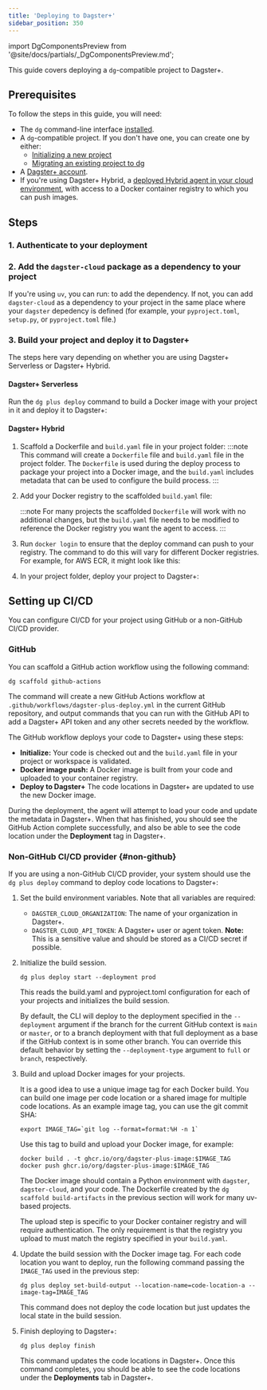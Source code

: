 ```yaml
---
title: 'Deploying to Dagster+'
sidebar_position: 350
---
```


import DgComponentsPreview from '@site/docs/partials/\_DgComponentsPreview.md';

<DgComponentsPreview />

This guide covers deploying a `dg`-compatible project to Dagster+.

## Prerequisites

To follow the steps in this guide, you will need:

- The `dg` command-line interface [installed](/guides/labs/dg#installation).
- A `dg`-compatible project. If you don't have one, you can create one by either:
  - [Initializing a new project](/guides/labs/dg/scaffolding-a-project)
  - [Migrating an existing project to dg](/guides/labs/dg/incrementally-adopting-dg/migrating-project)
- A [Dagster+ account](https://dagster.cloud/signup).
- If you're using Dagster+ Hybrid, a [deployed Hybrid agent in your cloud environment](/dagster-plus/deployment/deployment-types/hybrid/),
with access to a Docker container registry to which you can push images.


## Steps

### 1. Authenticate to your deployment
<CliInvocationExample path="docs_snippets/docs_snippets/guides/dg/deploying-dg/1-dg-plus-login.txt" />

### 2. Add the `dagster-cloud` package as a dependency to your project

If you're using `uv`, you can run:
<CliInvocationExample path="docs_snippets/docs_snippets/guides/dg/deploying-dg/2-uv-add-dagster-cloud.txt" />
to add the dependency. If not, you can add `dagster-cloud` as a dependency to your project in the same place where your `dagster` depedency is defined (for example, your `pyproject.toml`, `setup.py`, or `pyproject.toml` file.)

### 3. Build your project and deploy it to Dagster+

The steps here vary depending on whether you
are using Dagster+ Serverless or Dagster+ Hybrid.

#### Dagster+ Serverless

Run the `dg plus deploy` command to build a Docker image with your project in it and deploy it to Dagster+:
<CliInvocationExample path="docs_snippets/docs_snippets/guides/dg/deploying-dg/2-dg-plus-deploy.txt" />

#### Dagster+ Hybrid

1. Scaffold a Dockerfile and `build.yaml` file in your project folder:
    <CliInvocationExample path="docs_snippets/docs_snippets/guides/dg/deploying-dg/3-dg-scaffold-build-artifacts.txt" />
    :::note
    This command will create a `Dockerfile` file and `build.yaml` file in the project folder. The
    `Dockerfile` is used during the deploy process to package your project into a Docker image,
    and the `build.yaml` includes metadata that can be used to configure the build process.
    :::

2. Add your Docker registry to the scaffolded `build.yaml` file:

    <CodeExample
        path="docs_snippets/docs_snippets/guides/dg/deploying-dg/4-build.yaml"
        language="YAML"
        title="build.yaml"
    />

    :::note
    For many projects the scaffolded `Dockerfile` will work with no additional changes, but the `build.yaml` file needs to be modified to reference the Docker registry you want the agent to access.
    :::

3. Run `docker login` to ensure that the deploy command can push to your registry. The command to do this will vary for different Docker registries. For example, for AWS ECR, it might look like this:
    <CliInvocationExample path="docs_snippets/docs_snippets/guides/dg/deploying-dg/5-docker-login.txt" />

4. In your project folder, deploy your project to Dagster+:
    <CliInvocationExample path="docs_snippets/docs_snippets/guides/dg/deploying-dg/2-dg-plus-deploy.txt" />


## Setting up CI/CD

You can configure CI/CD for your project using GitHub or a non-GitHub CI/CD provider.

### GitHub

You can scaffold a GitHub action workflow using the following command:
```
dg scaffold github-actions
```

The command will create a new GitHub Actions workflow at `.github/workflows/dagster-plus-deploy.yml` in the current GitHub repository, and output commands that you can run with the GitHub API to add a Dagster+ API token and any other secrets needed by the workflow.

The GitHub workflow deploys your code to Dagster+ using these steps:

- **Initialize:** Your code is checked out and the `build.yaml` file in your project or workspace is validated.
- **Docker image push:** A Docker image is built from your code and uploaded to your container registry.
- **Deploy to Dagster+** The code locations in Dagster+ are updated to use the new Docker image.

During the deployment, the agent will attempt to load your code and update the metadata in Dagster+. When that has finished, you should see the GitHub Action complete successfully, and also be able to see the code location under the **Deployment** tag in Dagster+.

### Non-GitHub CI/CD provider \{#non-github}

If you are using a non-GitHub CI/CD provider, your system should use the `dg plus deploy` command to deploy code locations to Dagster+:

1. Set the build environment variables. Note that all variables are required:
   - `DAGSTER_CLOUD_ORGANIZATION`: The name of your organization in Dagster+.
   - `DAGSTER_CLOUD_API_TOKEN`: A Dagster+ user or agent token. **Note:** This is a sensitive
   value and should be stored as a CI/CD secret if possible.

2. Initialize the build session.

   ```
   dg plus deploy start --deployment prod
   ```
   This reads the build.yaml and pyproject.toml configuration for each of your projects
   and initializes the build session.

   By default, the CLI will deploy to the deployment specified in the `--deployment` argument if the branch for the current GitHub context is `main` or `master`, or to a branch deployment with that full deployment as a base if the GitHub context is in some other branch. You can override this default behavior by setting the `--deployment-type` argument to `full` or `branch`, respectively.

3. Build and upload Docker images for your projects.

   It is a good idea to use a unique image tag for each Docker build. You can build one image per code location or a shared image for multiple code locations. As an example image tag, you can use the git commit SHA:

   ```
   export IMAGE_TAG=`git log --format=format:%H -n 1`
   ```

   Use this tag to build and upload your Docker image, for example:

   ```
   docker build . -t ghcr.io/org/dagster-plus-image:$IMAGE_TAG
   docker push ghcr.io/org/dagster-plus-image:$IMAGE_TAG
   ```

    The Docker image should contain a Python environment with `dagster`, `dagster-cloud`, and your code. The Dockerfile created by the `dg scaffold build-artifacts` in the previous section will work for many uv-based projects.

   The upload step is specific to your Docker container registry and will require authentication. The only requirement is that the registry you upload to must match the registry specified in your `build.yaml`.

4. Update the build session with the Docker image tag. For each code location you want to deploy, run the following command passing the `IMAGE_TAG` used in the previous step:

   ```
   dg plus deploy set-build-output --location-name=code-location-a --image-tag=IMAGE_TAG
   ```

   This command does not deploy the code location but just updates the local state in the build session.

5. Finish deploying to Dagster+:

   ```
   dg plus deploy finish
   ```

   This command updates the code locations in Dagster+. Once this command completes, you should be able to see the code locations under the **Deployments** tab in Dagster+.